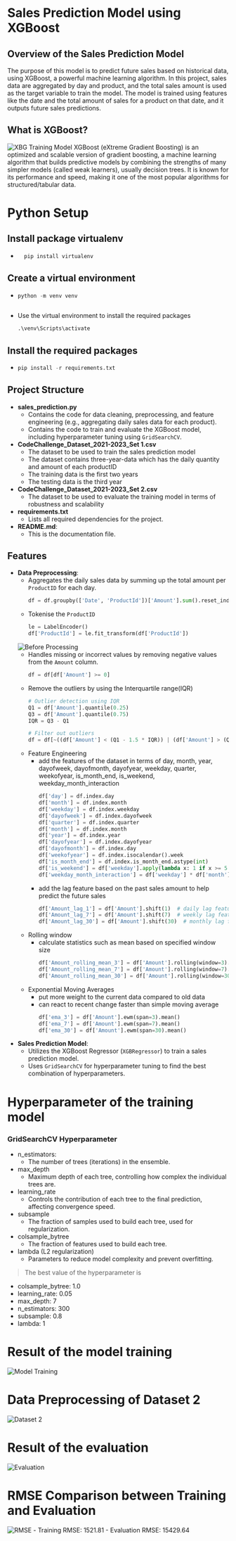 # Sales Prediction Model using XGBoost

## Overview of the Sales Prediction Model
The purpose of this model is to predict future sales based on historical data, using XGBoost, a powerful machine learning algorithm. In this project, sales data are aggregated by day and product, and the total sales amount is used as the target variable to train the model. The model is trained using features like the date and the total amount of sales for a product on that date, and it outputs future sales predictions.

## What is XGBoost?
![XBG Training Model](https://miro.medium.com/v2/resize:fit:1000/0*zdmqFZ2nooBRedqC.png)
XGBoost (eXtreme Gradient Boosting) is an optimized and scalable version of gradient boosting, a machine learning algorithm that builds predictive models by combining the strengths of many simpler models (called weak learners), usually decision trees. It is known for its performance and speed, making it one of the most popular algorithms for structured/tabular data.

# Python Setup

## Install package virtualenv
- ```python
    pip install virtualenv

## Create a virtual environment
  - ```python
    python -m venv venv
  
  - Use the virtual environment to install the required packages
      ```python
      .\venv\Scripts\activate

## Install the required packages
  - ```python
    pip install -r requirements.txt

## Project Structure

- **sales_prediction.py**
  - Contains the code for data cleaning, preprocessing, and feature engineering (e.g., aggregating daily sales data for each product).
  - Contains the code to train and evaluate the XGBoost model, including hyperparameter tuning using `GridSearchCV`.
- **CodeChallenge_Dataset_2021-2023_Set 1.csv**
  - The dataset to be used to train the sales prediction model
  - The dataset contains three-year-data which has the daily quantity and amount of each productID
  - The training data is the first two years
  - The testing data is the third year
- **CodeChallenge_Dataset_2021-2023_Set 2.csv**
  - The dataset to be used to evaluate the training model in terms of robustness and scalability
- **requirements.txt**
  - Lists all required dependencies for the project.
- **README.md**:
  - This is the documentation file.

## Features

- **Data Preprocessing**: 
  - Aggregates the daily sales data by summing up the total amount per `ProductID` for each day.
    ```python
    df = df.groupby(['Date', 'ProductId'])['Amount'].sum().reset_index()
  - Tokenise the `ProductID`
    ``` python
    le = LabelEncoder()
    df['ProductId'] = le.fit_transform(df['ProductId'])
  ![Before Processing](/result/Set-1-before_processing.png)
  - Handles missing or incorrect values by removing negative values from the `Amount` column.
    ``` python
    df = df[df['Amount'] >= 0]
  - Remove the outliers by using the Interquartile range(IQR)
    ```python
    # Outlier detection using IQR
    Q1 = df['Amount'].quantile(0.25)
    Q3 = df['Amount'].quantile(0.75)
    IQR = Q3 - Q1

    # Filter out outliers
    df = df[~((df['Amount'] < (Q1 - 1.5 * IQR)) | (df['Amount'] > (Q3 + 1.5 * IQR)))]

  - Feature Engineering
    - add the features of the dataset in terms of day, month, year, dayofweek, dayofmonth, dayofyear, weekday, quarter, weekofyear, is_month_end, is_weekend, weekday_month_interaction
        ```python
        df['day'] = df.index.day
        df['month'] = df.index.month
        df['weekday'] = df.index.weekday
        df['dayofweek'] = df.index.dayofweek
        df['quarter'] = df.index.quarter
        df['month'] = df.index.month
        df['year'] = df.index.year
        df['dayofyear'] = df.index.dayofyear
        df['dayofmonth'] = df.index.day
        df['weekofyear'] = df.index.isocalendar().week
        df['is_month_end'] = df.index.is_month_end.astype(int)
        df['is_weekend'] = df['weekday'].apply(lambda x: 1 if x >= 5 else 0)
        df['weekday_month_interaction'] = df['weekday'] * df['month']
    - add the lag feature based on the past sales amount to help predict the future sales
        ```python
        df['Amount_lag_1'] = df['Amount'].shift(1)  # daily lag feature
        df['Amount_lag_7'] = df['Amount'].shift(7)  # weekly lag feature
        df['Amount_lag_30'] = df['Amount'].shift(30)  # monthly lag feature

  - Rolling window
    - calculate statistics such as mean based on specified window size
        ```python
        df['Amount_rolling_mean_3'] = df['Amount'].rolling(window=3).mean()
        df['Amount_rolling_mean_7'] = df['Amount'].rolling(window=7).mean()
        df['Amount_rolling_mean_30'] = df['Amount'].rolling(window=30).mean()

  - Exponential Moving Averages
    - put more weight to the current data compared to old data
    - can react to recent change faster than simple moving average
        ```python
        df['ema_3'] = df['Amount'].ewm(span=3).mean()
        df['ema_7'] = df['Amount'].ewm(span=7).mean()
        df['ema_30'] = df['Amount'].ewm(span=30).mean()
  
- **Sales Prediction Model**: 
  - Utilizes the XGBoost Regressor (`XGBRegressor`) to train a sales prediction model.
  - Uses `GridSearchCV` for hyperparameter tuning to find the best combination of hyperparameters.
  
# Hyperparameter of the training model
### GridSearchCV Hyperparameter
- n_estimators: 
  - The number of trees (iterations) in the ensemble.
- max_depth
  - Maximum depth of each tree, controlling how complex the individual trees are.
- learning_rate
  - Controls the contribution of each tree to the final prediction, affecting convergence speed.
- subsample
  - The fraction of samples used to build each tree, used for regularization.
- colsample_bytree
  - The fraction of features used to build each tree.
- lambda (L2 regularization)
  - Parameters to reduce model complexity and prevent overfitting.

> The best value of the hyperparameter is 
  - colsample_bytree: 1.0
  - learning_rate: 0.05
  - max_depth: 7
  - n_estimators: 300
  - subsample: 0.8
  - lambda: 1

# Result of the model training
![Model Training](/result/model_training.png)

# Data Preprocessing of Dataset 2
![Dataset 2](/result/Set-2-before_processing.png)

# Result of the evaluation
![Evaluation](/result/evaluation.png)

# RMSE Comparison between Training and Evaluation
![RMSE](/result/rmse.png)
    - Training RMSE: 1521.81
    - Evaluation RMSE: 15429.64
